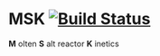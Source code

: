 # MSK [![Build Status](https://travis-ci.org/aaronjamesreynolds/MSK.svg?branch=master)](https://travis-ci.org/aaronjamesreynolds/MSK)
**M** olten **S** alt reactor **K** inetics
